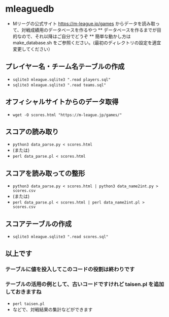 # mleaguedb
* Mリーグの公式サイト https://m-league.jp/games からデータを読み取って、対戦成績用のデータベースを作るやつ
** データベースを作るまでが目的なので、それ以降はご自分でどうぞ
** 簡単な動かし方は make_database.sh をご参照ください。(最初のディレクトリの設定を適宜変更してください）
## プレイヤー名・チーム名テーブルの作成
* `sqlite3 mleague.sqlite3 ".read players.sql"`
* `sqlite3 mleague.sqlite3 ".read teams.sql"`
## オフィシャルサイトからのデータ取得
* `wget -O scores.html "https://m-league.jp/games/"`
## スコアの読み取り
* `python3 data_parse.py < scores.html`
* (または)
* `perl data_parse.pl < scores.html`
## スコアを読み取っての整形
* `python3 data_parse.py < scores.html | python3 data_name2int.py > scores.csv`
* (または)
* `perl data_parse.pl < scores.html | perl data_name2int.pl > scores.csv`
## スコアテーブルの作成
* `sqlite3 mleague.sqlite3 ".read scores.sql"`
## 以上です
### テーブルに値を投入してこのコードの役割は終わりです
### テーブルの活用の例として、古いコードですけれど taisen.pl を追加しておきますね
* `perl taisen.pl` 
* などで、対戦結果の集計などができます

